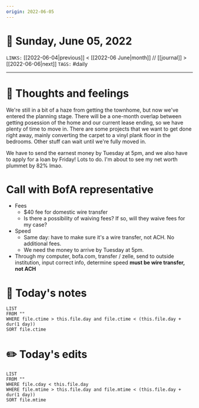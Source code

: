 ```yaml
---
origin: 2022-06-05
---
```

# 📅 Sunday, June 05, 2022
`LINKS:` [[2022-06-04|previous]] < [[2022-06 June|month]] // [[journal]] > [[2022-06-06|next]] 
`TAGS:` #daily

---
# 💭 Thoughts and feelings
We're still in a bit of a haze from getting the townhome, but now we've entered the planning stage. There will be a one-month overlap between getting posession of the home and our current lease ending, so we have plenty of time to move in. There are some projects that we want to get done right away, mainly converting the carpet to a vinyl plank floor in the bedrooms. Other stuff can wait until we're fully moved in. 

We have to send the earnest money by Tuesday at 5pm, and we also have to apply for a loan by Friday! Lots to do. I'm about to see my net worth plummet by 82% lmao. 

# Call with BofA representative
- Fees
	- $40 fee for domestic wire transfer
	- Is there a possibility of waiving fees? If so, will they waive fees for my case?
- Speed
	- Same day: have to make sure it's a wire transfer, not ACH. No additional fees. 
	- We need the money to arrive by Tuesday at 5pm. 
- Through my computer, bofa.com, transfer / zelle, send to outside institution, input correct info, determine speed **must be wire transfer, not ACH**

# 📝 Today's notes
```dataview
LIST 
FROM ""
WHERE file.ctime > this.file.day and file.ctime < (this.file.day + dur(1 day))
SORT file.ctime
```
# ✏️ Today's edits
```dataview
LIST
FROM ""
WHERE file.cday < this.file.day
WHERE file.mtime > this.file.day and file.mtime < (this.file.day + dur(1 day))
SORT file.mtime
```